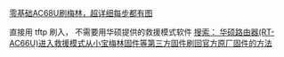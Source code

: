[零基础AC68U刷梅林，超详细每步都有图](http://koolshare.cn/thread-48190-1-1.html)

直接用 tftp 刷入， 不需要用华硕提供的救援模式软件
[搜索：
华硕路由器(RT-AC66U)进入救援模式从小宝梅林固件等第三方固件刷回官方原厂固件的方法](https://www.coldawn.com/how-to-flash-asus-router-ac66u-back-to-official-or-stock-firmware-from-xiaobao-merlin-via-rescue-mode/)